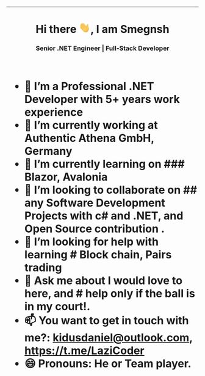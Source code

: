 </div>
 <hr>
<h1 align="center"> Hi there <img src="https://raw.githubusercontent.com/ABSphreak/ABSphreak/master/gifs/Hi.gif" width="30px">, I am Smegnsh
 </h1>
<h3 align="center">Senior .NET Engineer  |  Full-Stack Developer </h3>
<p align="center">
<p align="center"><img src="https://komarev.com/ghpvc/?username=lazyCoder-max&style=flat-square&color=blue" alt=""/>
<h1>

- 🌱 I’m a Professional .NET Developer with 5+ years work experience  
- 🔭 I’m currently working at Authentic Athena GmbH, Germany
- 🌱 I’m currently learning on ### Blazor, Avalonia
- 👯 I’m looking to collaborate on ## any Software Development Projects with c# and .NET, and Open Source contribution .
- 🤔 I’m looking for help with learning # Block chain, Pairs trading
- 💬 Ask me about I would love to here, and # help only if the ball is in my court!.
- 📫 You want to get in touch with me?: kidusdaniel@outlook.com, https://t.me/LaziCoder
- 😄 Pronouns: He or Team player.


<!-- 
 <p align="center">
 <img src="https://media.giphy.com/media/W5eoZHPpUx9sapR0eu/giphy.gif" width="30px" alt="Git"/>&nbsp;<i><b>Git Activity</b></i></p>
 
<p><img align="left" src="https://github-readme-stats.vercel.app/api/top-langs?username=lazyCoder-max&hide=html&hide_title=true&hide_border=true&layout=compact&langs_count=8&text_color=000&icon_color=fff&bg_color=0,52fa5a,4dfcff,c64dff&theme=graywhite" /></p>
<p>&nbsp;<img height="180em" src="https://github-readme-stats.vercel.app/api?username=lazyCoder-max&hide_title=true&hide_border=true&show_icons=true&include_all_commits=true&count_private=true&line_height=21&text_color=000&icon_color=000&bg_color=0,ea6161,ffc64d,fffc4d,52fa5a&theme=graywhite" /></p> 


<br><br><br><br><br>

<hr>

<p align="center"><img src="https://media.giphy.com/media/QaMcXSekUWx7aogAUr/giphy.gif" width="30" />&nbsp;Git profile Trophies</p><br>
<img src="https://github-profile-trophy.vercel.app/?username=lazyCoder-max&theme=juicyfresh&no-bg=true" />
